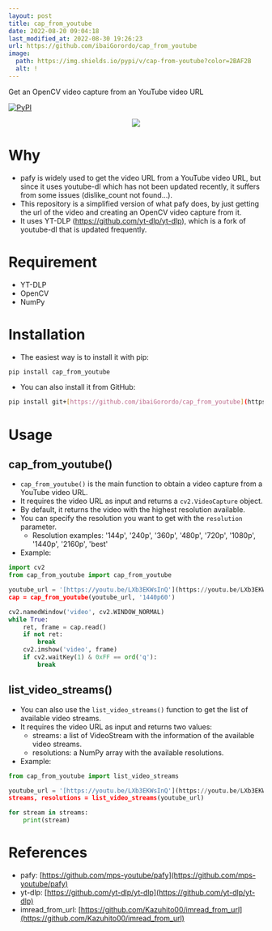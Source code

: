 ```yaml
---
layout: post
title: cap_from_youtube
date: 2022-08-20 09:04:18 
last_modified_at: 2022-08-30 19:26:23 
url: https://github.com/ibaiGorordo/cap_from_youtube
image:
  path: https://img.shields.io/pypi/v/cap-from-youtube?color=2BAF2B
  alt: !
---
```

 Get an OpenCV video capture from an YouTube video URL

[![PyPI](https://img.shields.io/pypi/v/cap-from-youtube?color=2BAF2B)](https://pypi.org/project/cap-from-youtube/)
<p align="center">
  <img src="[https://raw.githubusercontent.com/ibaiGorordo/cap_from_youtube/main/doc/img/cap_from_youtube_logo.png"](https://raw.githubusercontent.com/ibaiGorordo/cap_from_youtube/main/doc/img/cap_from_youtube_logo.png") />
</p>

# Why
- pafy is widely used to get the video URL from a YouTube video URL, but since it uses youtube-dl which has not been updated recently, it suffers from some issues (dislike_count not found...).
- This repository is a simplified version of what pafy does, by just getting the url of the video and creating an OpenCV video capture from it.
- It uses YT-DLP (https://github.com/yt-dlp/yt-dlp), which is a fork of youtube-dl that is updated frequently.

# Requirement
* YT-DLP
* OpenCV
* NumPy
 
# Installation
- The easiest way is to install it with pip:

```bash
pip install cap_from_youtube
```
- You can also install it from GitHub:

```bash
pip install git+[https://github.com/ibaiGorordo/cap_from_youtube](https://github.com/ibaiGorordo/cap_from_youtube)
```

# Usage

## cap_from_youtube()
- `cap_from_youtube()` is the main function to obtain a video capture from a YouTube video URL. 
- It requires the video URL as input and returns a `cv2.VideoCapture` object.
- By default, it returns the video with the highest resolution available.
- You can specify the resolution you want to get with the `resolution` parameter.
  - Resolution examples: '144p', '240p', '360p', '480p', '720p', '1080p', '1440p', '2160p', 'best'
- Example:

```python
import cv2
from cap_from_youtube import cap_from_youtube

youtube_url = '[https://youtu.be/LXb3EKWsInQ'](https://youtu.be/LXb3EKWsInQ')
cap = cap_from_youtube(youtube_url, '1440p60')

cv2.namedWindow('video', cv2.WINDOW_NORMAL)
while True:
    ret, frame = cap.read()
    if not ret:
        break
    cv2.imshow('video', frame)
    if cv2.waitKey(1) & 0xFF == ord('q'):
        break
```

## list_video_streams()
- You can also use the `list_video_streams()` function to get the list of available video streams.
- It requires the video URL as input and returns two values: 
  - streams: a list of VideoStream with the information of the available video streams.
  - resolutions: a NumPy array with the available resolutions.
- Example:
```python
from cap_from_youtube import list_video_streams

youtube_url = '[https://youtu.be/LXb3EKWsInQ'](https://youtu.be/LXb3EKWsInQ')
streams, resolutions = list_video_streams(youtube_url)

for stream in streams:
    print(stream)
```
 
# References
- pafy: [https://github.com/mps-youtube/pafy](https://github.com/mps-youtube/pafy)
- yt-dlp: [https://github.com/yt-dlp/yt-dlp](https://github.com/yt-dlp/yt-dlp)
- imread_from_url: [https://github.com/Kazuhito00/imread_from_url](https://github.com/Kazuhito00/imread_from_url)
